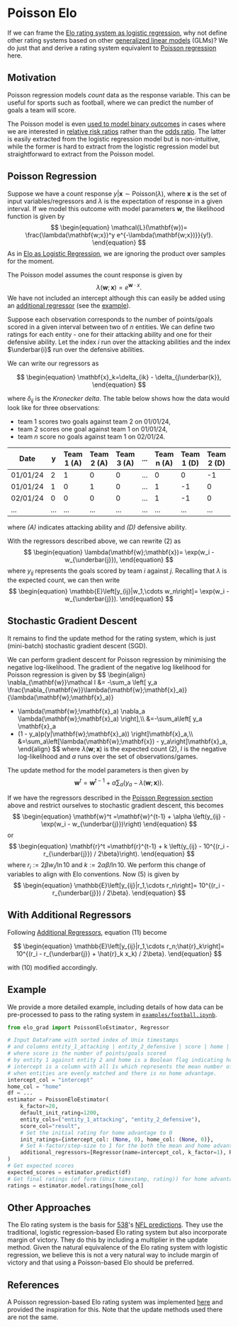 # Poisson Elo

If we can frame the [Elo rating system as logistic regression](../intro.md),
why not define other rating systems based on other 
[generalized linear models](https://en.wikipedia.org/wiki/Generalized_linear_model) (GLMs)?
We do just that and derive a rating system equivalent to 
[Poisson regression](https://en.wikipedia.org/wiki/Poisson_regression)
here.

## Motivation

Poisson regression models *count* data as the response variable.
This can be useful for sports such as football,
where we can predict the number of goals a team will score.

The Poisson model is even [used to model binary outcomes](https://bmcmedresmethodol.biomedcentral.com/articles/10.1186/s12874-018-0519-5)
in cases where we are interested in [relative risk ratios](https://en.wikipedia.org/wiki/Relative_risk)
rather than the [odds ratio](https://en.wikipedia.org/wiki/Odds_ratio).
The latter is easily extracted from the logistic regression model but is non-intuitive,
while the former is hard to extract from the logistic regression model
but straightforward to extract from the Poisson model.

## Poisson Regression

Suppose we have a count response $y|\mathbf{x}\sim\text{Poisson}(\lambda)$,
where $\mathbf{x}$ is the set of input variables/regressors 
and $\lambda$ is the expectation of response in a given interval.
If we model this outcome with model parameters $\mathbf{w}$, the likelihood function is given by
$$
\begin{equation}
\mathcal{L}(\mathbf{w})=
\frac{\lambda(\mathbf{w;x})^y e^{-\lambda(\mathbf{w;x})}}{y!}.
\end{equation}
$$
As in [Elo as Logistic Regression](../intro.md), we are ignoring the product over samples for the moment.

The Poisson model assumes the count response is given by
$$
\begin{equation}
\lambda(\mathbf{w};\mathbf{x})=
e^{\mathbf{w}\cdot x}.
\end{equation}
$$
We have not included an intercept although this can easily be added using an [additional regressor](./additional_regressors.md) (see the [example](./poisson.md#example)).

Suppose each observation corresponds to the number of points/goals scored in a given interval between two of $n$ entities.
We can define two ratings for each entity -
one for their attacking ability and one for their defensive ability.
Let the index $i$ run over the attacking abilities
and the index $\underbar{i}$ run over the defensive abilities.

We can write our regressors as

$$
\begin{equation}
\mathbf{x}_k=\delta_{ik} - \delta_{j\underbar{k}},
\end{equation}
$$

where $\delta_{ij}$ is the *Kronecker delta*.
The table below shows how the data would look like for three observations:

- team $1$ scores two goals against team $2$ on 01/01/24,
- team $2$ scores one goal against team $1$ on 01/01/24,
- team $n$ score no goals against team $1$ on 02/01/24.

| Date     | y   | Team 1 (A) | Team 2 (A) | Team 3 (A) | ... | Team n (A) | Team 1 (D) | Team 2 (D) | Team 3 (D) | ... | Team n (D) |
|----------|-----|------------|------------|------------|-----|------------|------------|------------|------------|-----|------------|
| 01/01/24 | 2   | 1          | 0          | 0          | ... | 0          | 0          | -1         | 0          | ... | 0          |
| 01/01/24 | 1   | 0          | 1          | 0          | ... | 1          | -1         | 0          | 0          | ... | 0          |
| 02/01/24 | 0   | 0          | 0          | 0          | ... | 1          | -1         | 0          | 0          | ... | 0          |
| ...      | ... | ...        | ...        | ...        | ... | ...        | ...        | ...        | ...        | ... | ...        |

where *(A)* indicates attacking ability and *(D)* defensive ability.

With the regressors described above, we can rewrite (2) as
$$
\begin{equation}
\lambda(\mathbf{w};\mathbf{x})=
\exp(w_i - w_{\underbar{j}}),
\end{equation}
$$
where $y_{ij}$ represents the goals scored by team $i$ against $j$.
Recalling that $\lambda$ is the expected count, we can then write
$$
\begin{equation}
\mathbb{E}\left[y_{ij}|w_1,\cdots w_n\right]=
\exp(w_i - w_{\underbar{j}}).
\end{equation}
$$

## Stochastic Gradient Descent

It remains to find the update method for the rating system,
which is just (mini-batch) stochastic gradient descent (SGD).

We can perform gradient descent for Poisson regression by minimising the negative log-likelihood.
The gradient of the negative log likelihood for Poisson regression is given by
$$
\begin{align}
\nabla_{\mathbf{w}}\mathcal l &=
-\sum_a \left[
y_a \frac{\nabla_{\mathbf{w}}\lambda(\mathbf{w};\mathbf{x}_a)}{\lambda(\mathbf{w};\mathbf{x}_a)}
- \lambda(\mathbf{w};\mathbf{x}_a) \nabla_a \lambda(\mathbf{w};\mathbf{x}_a)
\right],\\\\
&=-\sum_a\left[
y_a \mathbf{x}_a
- (1 - y_a)p(y|\mathbf{w};\mathbf{x}_a))
\right]\mathbf{x}_a,\\\\
&=\sum_a\left[\lambda(\mathbf{w};\mathbf{x}) - y_a\right]\mathbf{x}_a,
\end{align}
$$
where $\lambda(\mathbf{w};\mathbf{x})$ is the expected count (2),
$l$ is the negative log-likelihood and $a$ runs over the set of observations/games.

The update method for the model parameters is then given by
$$
\begin{equation}
\mathbf{w}^t
=\mathbf{w}^{t-1} + \alpha \sum_a \left(y_a - \lambda(\mathbf{w};\mathbf{x})\right).
\end{equation}
$$

If we have the regressors described in the 
[Poisson Regression section](poisson.md#poisson-regression) 
above
and restrict ourselves to stochastic gradient descent, 
this becomes
$$
\begin{equation}
\mathbf{w}^t
=\mathbf{w}^{t-1} + \alpha \left(y_{ij} - \exp(w_i - w_{\underbar{j}})\right)
\end{equation}
$$
or
$$
\begin{equation}
\mathbf{r}^t
=\mathbf{r}^{t-1} + k \left(y_{ij} - 10^{(r_i - r_{\underbar{j}}) / 2\beta}\right).
\end{equation}
$$
where $r_i:=2\beta w_i / \ln 10$ and $k:=2\alpha\beta / \ln10$.
We perform this change of variables to align with Elo conventions.
Now (5) is given by
$$
\begin{equation}
\mathbb{E}\left[y_{ij}|r_1,\cdots r_n\right]=
10^{(r_i - r_{\underbar{j}}) / 2\beta}.
\end{equation}
$$

## With Additional Regressors

Following [Additional Regressors](./additional_regressors.md),
equation (11) become

$$
\begin{equation}
\mathbb{E}\left[y_{ij}|r_1,\cdots r_n;\hat{r}_k\right]=
10^{(r_i - r_{\underbar{j}} + \hat{r}_k x_k) / 2\beta}.
\end{equation}
$$

with (10) modified accordingly. 

## Example

We provide a more detailed example,
including details of how data can be pre-processed to pass to the rating system in
[`examples/football.ipynb`](https://github.com/cookepm/elo-grad/blob/main/examples/football.ipynb).

```python
from elo_grad import PoissonEloEstimator, Regressor

# Input DataFrame with sorted index of Unix timestamps
# and columns entity_1_attacking | entity_2_defensive | score | home | intercept
# where score is the number of points/goals scored
# by entity 1 against entity 2 and home is a Boolean flag indicating home advantage.
# intercept is a column with all 1s which represents the mean number of goals
# when entities are evenly matched and there is no home advantage.
intercept_col = "intercept"
home_col = "home"
df = ...
estimator = PoissonEloEstimator(
    k_factor=20, 
    default_init_rating=1200,
    entity_cols=("entity_1_attacking", "entity_2_defensive"),
    score_col="result",
    # Set the initial rating for home advantage to 0
    init_ratings={intercept_col: (None, 0), home_col: (None, 0)},  
    # Set k-factor/step-size to 1 for the both the mean and home advantage regressor
    additional_regressors=[Regressor(name=intercept_col, k_factor=1), Regressor(name=home_col, k_factor=1)],
)
# Get expected scores
expected_scores = estimator.predict(df)
# Get final ratings (of form (Unix timestamp, rating)) for home advantage
ratings = estimator.model.ratings[home_col]
```

## Other Approaches

The Elo rating system is the basis for 
[538](https://abcnews.go.com/538)'s [NFL predictions](https://fivethirtyeight.com/methodology/how-our-nfl-predictions-work/).
They use the traditional, logistic regression-based Elo rating system
but also incorporate margin of victory.
They do this by including a multiplier in the update method.
Given the natural equivalence of the Elo rating system with logistic regression,
we believe this is not a very natural way to include margin of victory
and that using a Poisson-based Elo should be preferred.

## References

A Poisson regression-based Elo rating system was implemented 
[here](https://github.com/octonion/puzzles/blob/master/elo/poisson.py)
and provided the inspiration for this.
Note that the update methods used there are not the same.
